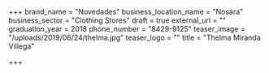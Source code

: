 +++
brand_name = "Novedades"
business_location_name = "Nosara"
business_sector = "Clothing Stores"
draft = true
external_url = ""
graduation_year = 2018
phone_number = "8429-9125"
teaser_image = "/uploads/2019/06/24/thelma.jpg"
teaser_logo = ""
title = "Thelma Miranda Villega"

+++
